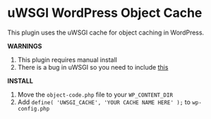 uWSGI WordPress Object Cache
==================

This plugin uses the uWSGI cache for object caching in WordPress.

**WARNINGS**

1. This plugin requires manual install
2. There is a bug in uWSGI so you need to include [this](https://github.com/unbit/uwsgi/pull/660)

**INSTALL**

1. Move the `object-code.php` file to your `WP_CONTENT_DIR`
2. Add `define( 'UWSGI_CACHE', 'YOUR CACHE NAME HERE' );` to `wp-config.php`


